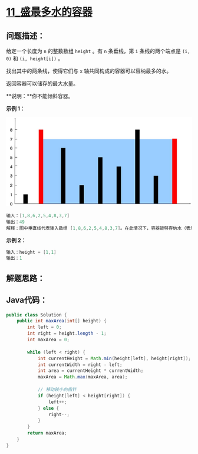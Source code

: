 # [11_盛最多水的容器](https://leetcode.cn/problems/container-with-most-water/)

## 问题描述：

给定一个长度为 `n` 的整数数组 `height` 。有 `n` 条垂线，第 `i` 条线的两个端点是 `(i, 0)` 和 `(i, height[i])` 。

找出其中的两条线，使得它们与 `x` 轴共同构成的容器可以容纳最多的水。

返回容器可以储存的最大水量。

**说明：**你不能倾斜容器。

**示例 1：**

![img](../../assets/imgs/question_11.jpg)

```java
输入：[1,8,6,2,5,4,8,3,7]
输出：49 
解释：图中垂直线代表输入数组 [1,8,6,2,5,4,8,3,7]。在此情况下，容器能够容纳水（表示为蓝色部分）的最大值为 49。
```

**示例 2：**

```java
输入：height = [1,1]
输出：1
```

## 解题思路：

## Java代码：

```java
public class Solution {
    public int maxArea(int[] height) {
        int left = 0;
        int right = height.length - 1;
        int maxArea = 0;
        
        while (left < right) {
            int currentHeight = Math.min(height[left], height[right]);
            int currentWidth = right - left;
            int area = currentHeight * currentWidth;
            maxArea = Math.max(maxArea, area);
            
            // 移动较小的指针
            if (height[left] < height[right]) {
                left++;
            } else {
                right--;
            }
        }
        return maxArea;
    }
}
```

